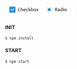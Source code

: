 ![Image](https://github.com/im-sad/XControls/raw/master/img.png)

### INIT

`$ npm install`

### START

`$ npm start`
